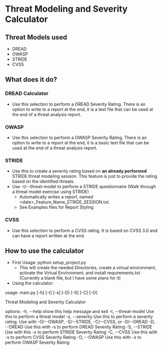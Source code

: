 # Threat Modeling and Severity Calculator

## Threat Models used

- DREAD
- OWASP
- STRIDE
- CVSS

## What does it do?

### DREAD Calculator

- Use this selection to perform a DREAD Severity Rating. There is an option to write to a report at the end, it is a
  text file that can be used at the end of a threat analysis report.

### OWASP

- Use this selection to perform a OWASP Severity Rating. There is an option to write to a report at the end, it is a
  basic text file that can be used at the end of a threat analysis report.

### STRIDE

- Use this to create a severity rating based on **an already performed** STRIDE threat modeling session. This feature
  is just to provide the rating based on the identified threats.
- Use -t/--threat-model to perform a STRIDE questionnaire (Walk through a threat model exercise using STRIDE)
  - Automatically writes a report, named \<date\>\_Feature_Name_STRIDE_SESSION.txt.
  - See Examples files for Report Styling

### CVSS

- Use this selection to perform a CVSS rating. It is based on CVSS 3.0 and can have a report written at the end.

## How to use the calculator

- First Usage: python setup_project.py
  - This will create the needed Directories, create a virtual environment, activate the Virtual Environment, and install
    requirements.txt (Currently a blank file, but I have some plans for it)
- Using the calculator:

usage: main.py [-h] [-t] [-s] [-D] [-S] [-C] [-O]

Threat Modeling and Severity Calculator

options:
-h, --help show this help message and exit
-t, --threat-model Use this to perform a threat model
-s, --severity Use this to perform a severity rating. Use with -O/--OWASP, -S/--STRIDE, -C/--CVSS, or -D/--DREAD
-D, --DREAD Use this with -s to perform DREAD Severity Rating
-S, --STRIDE Use with this -s to perform STRIDE Severity Rating
-C, --CVSS Use this with -s to perform CVSS Severity Rating
-O, --OWASP Use this with -s to perform OWASP Severity Rating

